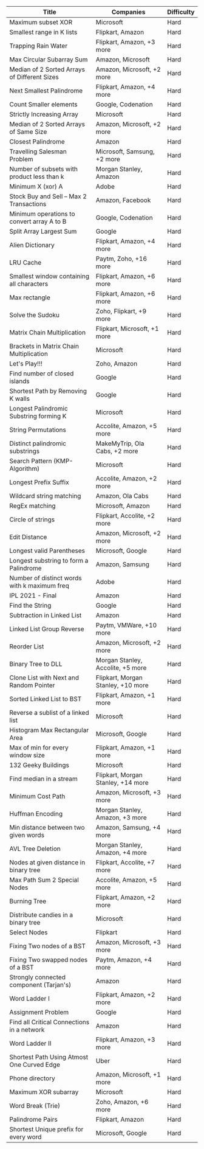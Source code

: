 | Title                                         | Companies                               | Difficulty |
|-----------------------------------------------|-----------------------------------------|------------|
| Maximum subset XOR                            | Microsoft                               | Hard       |
| Smallest range in K lists                     | Flipkart, Amazon                        | Hard       |
| Trapping Rain Water                           | Flipkart, Amazon, +3 more               | Hard       |
| Max Circular Subarray Sum                     | Amazon, Microsoft                       | Hard       |
| Median of 2 Sorted Arrays of Different Sizes  | Amazon, Microsoft, +2 more              | Hard       |
| Next Smallest Palindrome                      | Flipkart, Amazon, +4 more               | Hard       |
| Count Smaller elements                        | Google, Codenation                      | Hard       |
| Strictly Increasing Array                     | Microsoft                               | Hard       |
| Median of 2 Sorted Arrays of Same Size        | Amazon, Microsoft, +2 more              | Hard       |
| Closest Palindrome                            | Amazon                                  | Hard       |
| Travelling Salesman Problem                   | Microsoft, Samsung, +2 more             | Hard       |
| Number of subsets with product less than k    | Morgan Stanley, Amazon                  | Hard       |
| Minimum X (xor) A                             | Adobe                                   | Hard       |
| Stock Buy and Sell – Max 2 Transactions       | Amazon, Facebook                        | Hard       |
| Minimum operations to convert array A to B    | Google, Codenation                      | Hard       |
| Split Array Largest Sum                       | Google                                  | Hard       |
| Alien Dictionary                              | Flipkart, Amazon, +4 more               | Hard       |
| LRU Cache                                     | Paytm, Zoho, +16 more                   | Hard       |
| Smallest window containing all characters     | Flipkart, Amazon, +6 more               | Hard       |
| Max rectangle                                 | Flipkart, Amazon, +6 more               | Hard       |
| Solve the Sudoku                              | Zoho, Flipkart, +9 more                 | Hard       |
| Matrix Chain Multiplication                   | Flipkart, Microsoft, +1 more            | Hard       |
| Brackets in Matrix Chain Multiplication       | Microsoft                               | Hard       |
| Let's Play!!!                                 | Zoho, Amazon                            | Hard       |
| Find number of closed islands                 | Google                                  | Hard       |
| Shortest Path by Removing K walls             | Google                                  | Hard       |
| Longest Palindromic Substring forming K       | Microsoft                               | Hard       |
| String Permutations                           | Accolite, Amazon, +5 more               | Hard       |
| Distinct palindromic substrings               | MakeMyTrip, Ola Cabs, +2 more           | Hard       |
| Search Pattern (KMP-Algorithm)                | Microsoft                               | Hard       |
| Longest Prefix Suffix                         | Accolite, Amazon, +2 more               | Hard       |
| Wildcard string matching                      | Amazon, Ola Cabs                        | Hard       |
| RegEx matching                                | Microsoft, Amazon                       | Hard       |
| Circle of strings                             | Flipkart, Accolite, +2 more             | Hard       |
| Edit Distance                                 | Amazon, Microsoft, +2 more              | Hard       |
| Longest valid Parentheses                     | Microsoft, Google                       | Hard       |
| Longest substring to form a Palindrome        | Amazon, Samsung                         | Hard       |
| Number of distinct words with k maximum freq  | Adobe                                   | Hard       |
| IPL 2021 - Final                              | Amazon                                  | Hard       |
| Find the String                               | Google                                  | Hard       |
| Subtraction in Linked List                    | Amazon                                  | Hard       |
| Linked List Group Reverse                     | Paytm, VMWare, +10 more                 | Hard       |
| Reorder List                                  | Amazon, Microsoft, +2 more              | Hard       |
| Binary Tree to DLL                            | Morgan Stanley, Accolite, +5 more       | Hard       |
| Clone List with Next and Random Pointer       | Flipkart, Morgan Stanley, +10 more      | Hard       |
| Sorted Linked List to BST                     | Flipkart, Amazon, +1 more               | Hard       |
| Reverse a sublist of a linked list            | Microsoft                               | Hard       |
| Histogram Max Rectangular Area                | Microsoft, Google                       | Hard       |
| Max of min for every window size              | Flipkart, Amazon, +1 more               | Hard       |
| 132 Geeky Buildings                           | Microsoft                               | Hard       |
| Find median in a stream                       | Flipkart, Morgan Stanley, +14 more      | Hard       |
| Minimum Cost Path                             | Amazon, Microsoft, +3 more              | Hard       |
| Huffman Encoding                              | Morgan Stanley, Amazon, +3 more         | Hard       |
| Min distance between two given words          | Amazon, Samsung, +4 more                | Hard       |
| AVL Tree Deletion                             | Morgan Stanley, Amazon, +4 more         | Hard       |
| Nodes at given distance in binary tree        | Flipkart, Accolite, +7 more             | Hard       |
| Max Path Sum 2 Special Nodes                  | Accolite, Amazon, +5 more               | Hard       |
| Burning Tree                                  | Flipkart, Amazon, +2 more               | Hard       |
| Distribute candies in a binary tree           | Microsoft                               | Hard       |
| Select Nodes                                  | Flipkart                                | Hard       |
| Fixing Two nodes of a BST                     | Amazon, Microsoft, +3 more              | Hard       |
| Fixing Two swapped nodes of a BST             | Paytm, Amazon, +4 more                  | Hard       |
| Strongly connected component (Tarjan's)       | Amazon                                  | Hard       |
| Word Ladder I                                 | Flipkart, Amazon, +2 more               | Hard       |
| Assignment Problem                            | Google                                  | Hard       |
| Find all Critical Connections in a network    | Amazon                                  | Hard       |
| Word Ladder II                                | Flipkart, Amazon, +3 more               | Hard       |
| Shortest Path Using Atmost One Curved Edge    | Uber                                    | Hard       |
| Phone directory                               | Amazon, Microsoft, +1 more              | Hard       |
| Maximum XOR subarray                          | Microsoft                               | Hard       |
| Word Break (Trie)                             | Zoho, Amazon, +6 more                   | Hard       |
| Palindrome Pairs                              | Flipkart, Amazon                        | Hard       |
| Shortest Unique prefix for every word         | Microsoft, Google                       | Hard       |
